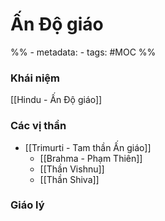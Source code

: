 # Ấn Độ giáo
%% - metadata:
	- tags: #MOC %%

### Khái niệm
[[Hindu - Ấn Độ giáo]]

### Các vị thần
- [[Trimurti - Tam thần Ấn giáo]]
	- [[Brahma - Phạm Thiên]]
	- [[Thần Vishnu]]
	- [[Thần Shiva]]


### Giáo lý